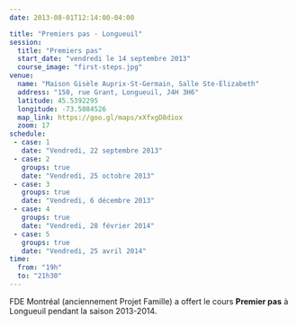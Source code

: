 ```yaml
---
date: 2013-08-01T12:14:00-04:00

title: "Premiers pas - Longueuil"
session:
  title: "Premiers pas"
  start_date: "vendredi le 14 septembre 2013"
  course_image: "first-steps.jpg"
venue:
  name: "Maison Gisèle Auprix-St-Germain, Salle Ste-Élizabeth"
  address: "150, rue Grant, Longueuil, J4H 3H6"
  latitude: 45.5392295
  longitude: -73.5084526
  map_link: https://goo.gl/maps/xXfxgD8diox
  zoom: 17
schedule:
 - case: 1
   date: "Vendredi, 22 septembre 2013"
 - case: 2
   groups: true
   date: "Vendredi, 25 octobre 2013"
 - case: 3
   groups: true
   date: "Vendredi, 6 décembre 2013"
 - case: 4
   groups: true
   date: "Vendredi, 28 février 2014"
 - case: 5
   groups: true
   date: "Vendredi, 25 avril 2014"
time:
  from: "19h"
  to: "21h30"
---
```


FDE Montréal (anciennement Projet Famille) a offert le cours **Premier pas** à
Longueuil pendant la saison 2013-2014.
